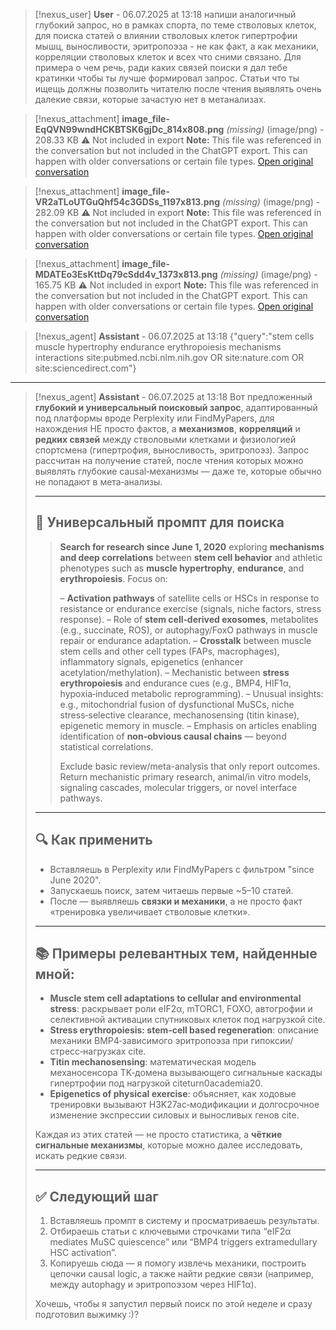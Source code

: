 >[!nexus_user] **User** - 06.07.2025 at 13:18
> напиши аналогичный глубокий запрос, но в рамках спорта, по теме стволовых клеток, для поиска статей о влиянии стволовых клеток гипертрофии мышц, выносливости, эритропоэза - не как факт, а как механики, корреляции стволовых клеток и всех что сними связано. Для примера о чем речь, ради каких связей поиски я дал тебе кратинки чтобы ты лучше формировал запрос. Статьи что ты ищещь должны позволить читателю после чтения выявлять очень далекие связи, которые зачастую нет в метанализах.

>[!nexus_attachment] **image_file-EqQVN99wndHCKBTSK6gjDc_814x808.png** *(missing)* (image/png) - 208.33 KB
> ⚠️ Not included in export
> **Note:** This file was referenced in the conversation but not included in the ChatGPT export. This can happen with older conversations or certain file types.
> [Open original conversation](https://chatgpt.com/)

>[!nexus_attachment] **image_file-VR2aTLoUTGuQhf54c3GDSs_1197x813.png** *(missing)* (image/png) - 282.09 KB
> ⚠️ Not included in export
> **Note:** This file was referenced in the conversation but not included in the ChatGPT export. This can happen with older conversations or certain file types.
> [Open original conversation](https://chatgpt.com/)

>[!nexus_attachment] **image_file-MDATEo3EsKttDq79cSdd4v_1373x813.png** *(missing)* (image/png) - 165.75 KB
> ⚠️ Not included in export
> **Note:** This file was referenced in the conversation but not included in the ChatGPT export. This can happen with older conversations or certain file types.
> [Open original conversation](https://chatgpt.com/)
<!-- UID: 0af169b2-054b-4ff3-8e66-2693b41aeac7 -->




>[!nexus_agent] **Assistant** - 06.07.2025 at 13:18
> {"query":"stem cells muscle hypertrophy endurance erythropoiesis mechanisms interactions site:pubmed.ncbi.nlm.nih.gov OR site:nature.com OR site:sciencedirect.com"}
<!-- UID: f052ef85-8009-46d9-8ad3-17c97066e901 -->

---

>[!nexus_agent] **Assistant** - 06.07.2025 at 13:18
> Вот предложенный **глубокий и универсальный поисковый запрос**, адаптированный под платформы вроде Perplexity или FindMyPapers, для нахождения НЕ просто фактов, а **механизмов**, **корреляций** и **редких связей** между стволовыми клетками и физиологией спортсмена (гипертрофия, выносливость, эритропоэз). Запрос рассчитан на получение статей, после чтения которых можно выявлять глубокие causal‑механизмы — даже те, которые обычно не попадают в мета‑анализы.
> 
> ---
> 
> ## 📝 **Универсальный промпт для поиска**
> 
> > **Search for research since June 1, 2020** exploring **mechanisms and deep correlations** between **stem cell behavior** and athletic phenotypes such as **muscle hypertrophy**, **endurance**, and **erythropoiesis**. Focus on:
> >
> > – **Activation pathways** of satellite cells or HSCs in response to resistance or endurance exercise (signals, niche factors, stress response). 
> > – Role of **stem cell‑derived exosomes**, metabolites (e.g., succinate, ROS), or autophagy/FoxO pathways in muscle repair or endurance adaptation. 
> > – **Crosstalk** between muscle stem cells and other cell types (FAPs, macrophages), inflammatory signals, epigenetics (enhancer acetylation/methylation). 
> > – Mechanistic between **stress erythropoiesis** and endurance cues (e.g., BMP4, HIF1α, hypoxia‑induced metabolic reprogramming). 
> > – Unusual insights: e.g., mitochondrial fusion of dysfunctional MuSCs, niche stress‑selective clearance, mechanosensing (titin kinase), epigenetic memory in muscle. 
> > – Emphasis on articles enabling identification of **non‑obvious causal chains** — beyond statistical correlations. 
> >
> > Exclude basic review/meta-analysis that only report outcomes. Return mechanistic primary research, animal/in vitro models, signaling cascades, molecular triggers, or novel interface pathways.
> 
> ---
> 
> ## 🔍 Как применить
> 
> - Вставляешь в Perplexity или FindMyPapers с фильтром "since June 2020".
> - Запускаешь поиск, затем читаешь первые ~5–10 статей.
> - После — выявляешь **связки и механики**, а не просто факт «тренировка увеличивает стволовые клетки».
> 
> ---
> 
> ## 📚 Примеры релевантных тем, найденные мной:
> 
> - **Muscle stem cell adaptations to cellular and environmental stress**: раскрывает роли eIF2α, mTORC1, FOXO, автогрофии и селективной активации спутниковых клеток под нагрузкой cite. 
> - **Stress erythropoiesis: stem‑cell based regeneration**: описание механики BMP4‑зависимого эритропоэза при гипоксии/стресс‑нагрузках cite. 
> - **Titin mechanosensing**: математическая модель механосенсора TK‑домена вызывающего сигнальные каскады гипертрофии под нагрузкой citeturn0academia20. 
> - **Epigenetics of physical exercise**: объясняет, как ходовые тренировки вызывают H3K27ac‑модификации и долгосрочное изменение экспрессии силовых и выносливых генов cite.
> 
> Каждая из этих статей — не просто статистика, а **чёткие сигнальные механизмы**, которые можно далее исследовать, искать редкие связи.
> 
> ---
> 
> ## ✅ Следующий шаг
> 
> 1. Вставляешь промпт в систему и просматриваешь результаты.
> 2. Отбираешь статьи с ключевыми строчками типа “eIF2α mediates MuSC quiescence” или “BMP4 triggers extramedullary HSC activation”.
> 3. Копируешь сюда — я помогу извлечь механики, построить цепочки causal logic, а также найти редкие связи (например, между autophagy и эритропоэзом через HIF1α).
> 
> Хочешь, чтобы я запустил первый поиск по этой неделе и сразу подготовил выжимку :)?
<!-- UID: ed907b17-89cc-4cc4-b56d-523313618dd4 -->